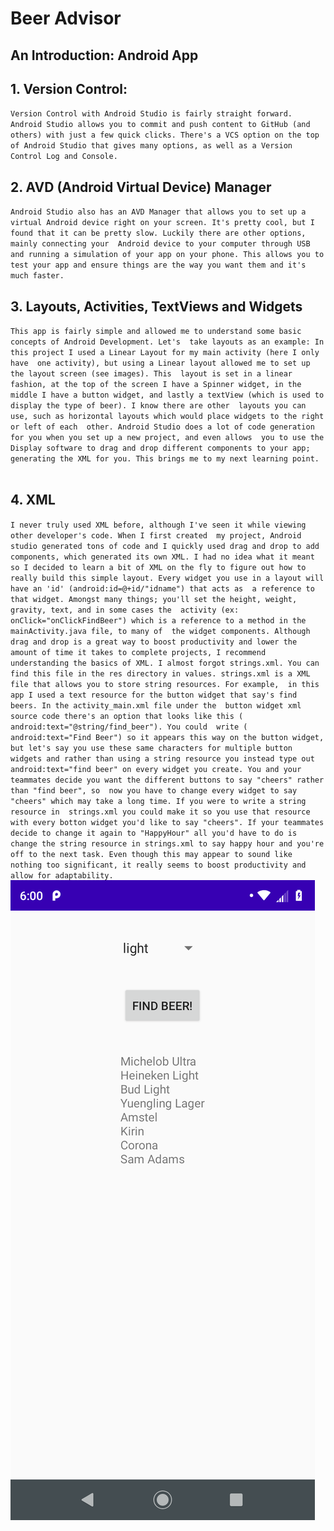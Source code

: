 # Beer Advisor
## An Introduction: Android App 


## 1. Version Control: 

`
Version Control with Android Studio is fairly straight forward. Android Studio allows you to commit
and push content to GitHub (and others) with just a few quick clicks. There's a VCS option on the top
of Android Studio that gives many options, as well as a Version Control Log and Console.
`

## 2. AVD (Android Virtual Device) Manager

`
Android Studio also has an AVD Manager that allows you to set up a virtual Android device right on your screen.
It's pretty cool, but I found that it can be pretty slow. Luckily there are other options, mainly connecting your 
Android device to your computer through USB and running a simulation of your app on your phone. This allows you to
test your app and ensure things are the way you want them and it's much faster. 
`
## 3. Layouts, Activities, TextViews and Widgets

`
This app is fairly simple and allowed me to understand some basic concepts of Android Development. Let's 
take layouts as an example: In this project I used a Linear Layout for my main activity (here I only have 
one activity), but using a Linear layout allowed me to set up the layout screen (see images). This 
layout is set in a linear fashion, at the top of the screen I have a Spinner widget, in the middle I have a
button widget, and lastly a textView (which is used to display the type of beer). I know there are other 
layouts you can use, such as horizontal layouts which would place widgets to the right or left of each 
other. Android Studio does a lot of code generation for you when you set up a new project, and even allows 
you to use the Display software to drag and drop different components to your app; generating the XML for you.
This brings me to my next learning point. 
`
<img source="BeerAdvisorPics/DefaultScreen.png" width="100">

## 4. XML

`
I never truly used XML before, although I've seen it while viewing other developer's code. When I first created 
my project, Android studio generated tons of code and I quickly used drag and drop to add components, which generated
its own XML. I had no idea what it meant so I decided to learn a bit of XML on the fly to figure out how to really
build this simple layout. Every widget you use in a layout will have an 'id' (android:id=@+id/"idname") that acts as 
a reference to that widget. Amongst many things; you'll set the height, weight, gravity, text, and in some cases the 
activity (ex: onClick="onClickFindBeer") which is a reference to a method in the mainActivity.java file, to many of 
the widget components. Although drag and drop is a great way to boost productivity and lower the amount of time it
takes to complete projects, I recommend understanding the basics of XML. I almost forgot strings.xml. You can find this
file in the res directory in values. strings.xml is a XML file that allows you to store string resources. For example, 
in this app I used a text resource for the button widget that say's find beers. In the activity_main.xml file under the 
button widget xml source code there's an option that looks like this ( android:text="@string/find_beer"). You could 
write ( android:text="Find Beer") so it appears this way on the button widget, but let's say you use these same characters
for multiple button widgets and rather than using a string resource you instead type out android:text="find beer" on every
widget you create. You and your teammates decide you want the different buttons to say "cheers" rather than "find beer", so 
now you have to change every widget to say "cheers" which may take a long time. If you were to write a string resource in 
strings.xml you could make it so you use that resource with every botton widget you'd like to say "cheers". If your teammates
decide to change it again to "HappyHour" all you'd have to do is change the string resource in strings.xml to say happy hour and you're off to the next task. Even though this may appear to sound like nothing too significant, it really seems to boost productivity and allow for adaptability. 
`
![BrandLists](BeerAdvisorPics/BrandList.png)


